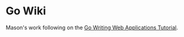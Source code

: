 # Go Wiki

Mason's work following on the [Go Writing Web Applications Tutorial](https://golang.org/doc/articles/wiki/).
